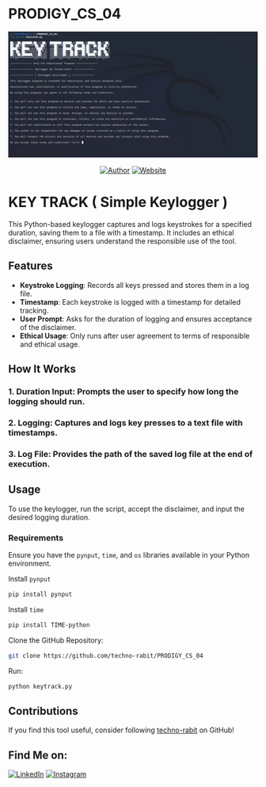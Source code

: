 # PRODIGY_CS_04

<p align="center">
<a href="#"><img title="img" src="img.png"></a>
</p>
<p align="center">
<a href="https://github.com/techno-rabit"><img title="Author" src="https://img.shields.io/badge/Author-Vishnu-yellow.svg?style=for-the-badge&logo=github"></a>
<a href="https://prodigyinfotech.dev/"><img title="Website" src="https://img.shields.io/badge/Website-Prodigy--InfoTech-green.svg?style=for-the-badge&logo=sites"></a>
</p>

# KEY TRACK ( Simple Keylogger )

This Python-based keylogger captures and logs keystrokes for a specified duration, saving them to a file with a timestamp. It includes an ethical disclaimer, ensuring users understand the responsible use of the tool.

## Features

- **Keystroke Logging**: Records all keys pressed and stores them in a log file.
- **Timestamp**: Each keystroke is logged with a timestamp for detailed tracking.
- **User Prompt**: Asks for the duration of logging and ensures acceptance of the disclaimer.
- **Ethical Usage**: Only runs after user agreement to terms of responsible and ethical usage.

## How It Works
### 1. Duration Input: Prompts the user to specify how long the logging should run.
### 2. Logging: Captures and logs key presses to a text file with timestamps.
### 3. Log File: Provides the path of the saved log file at the end of execution.

## Usage

To use the keylogger, run the script, accept the disclaimer, and input the desired logging duration.

### Requirements

Ensure you have the `pynput`, `time`, and `os` libraries available in your Python environment.

Install `pynput`
```sh
pip install pynput
```
Install `time`
```sh
pip install TIME-python
```
Clone the GitHub Repository:
```sh
git clone https://github.com/techno-rabit/PRODIGY_CS_04
```
Run:
```sh
python keytrack.py
```

## Contributions

If you find this tool useful, consider following [techno-rabit](https://github.com/techno-rabit) on GitHub!

## Find Me on:

[![LinkedIn](https://img.shields.io/badge/LinkedIn-VishnuPrasad-blue?style=for-the-badge&logo=LinkedIn)](https://www.linkedin.com/in/technorabit)
[![Instagram](https://img.shields.io/badge/IG-%40__.v.shnu-red?style=for-the-badge&logo=instagram)](https://www.instagram.com/__.v.shnu/)
